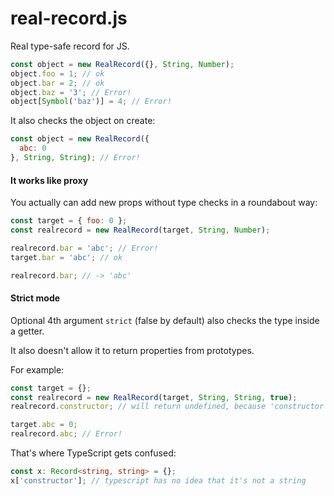 # real-record.js
Real type-safe record for JS.

```js
const object = new RealRecord({}, String, Number);
object.foo = 1; // ok
object.bar = 2; // ok
object.baz = '3'; // Error!
object[Symbol('baz')] = 4; // Error!
```

It also checks the object on create:
```js
const object = new RealRecord({
  abc: 0
}, String, String); // Error!
```

#### It works like proxy
You actually can add new props without type checks in a roundabout way:
```js
const target = { foo: 0 };
const realrecord = new RealRecord(target, String, Number);

realrecord.bar = 'abc'; // Error!
target.bar = 'abc'; // ok

realrecord.bar; // -> 'abc'
```

#### Strict mode
Optional 4th argument `strict` (false by default) also checks the type inside a getter.

It also doesn't allow it to return properties from prototypes.

For example:
```js
const target = {};
const realrecord = new RealRecord(target, String, String, true);
realrecord.constructor; // will return undefined, because 'constructor' exists only in prototype of target

target.abc = 0;
realrecord.abc; // Error!
```

That's where TypeScript gets confused:
```ts
const x: Record<string, string> = {};
x['constructor']; // typescript has no idea that it's not a string
```

